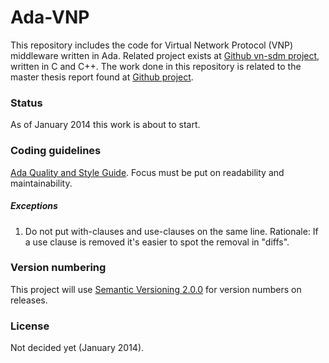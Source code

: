 Ada-VNP
=======
This repository includes the code for Virtual Network Protocol (VNP) middleware
written in Ada. Related project exists at [Github vn-sdm
project](https://github.com/virtual-network/vn-sdm), written in C and C++. The
work done in this repository is related to the master thesis report found at
[Github
project](http://github.com/christofferholmstedt/dva501-master-thesis-report).

### Status
As of January 2014 this work is about to start.

### Coding guidelines
[Ada Quality and Style Guide](https://en.wikibooks.org/wiki/Ada_Style_Guide).
Focus must be put on readability and maintainability.

##### Exceptions
1. Do not put with-clauses and use-clauses on the same line. Rationale: If a
   use clause is removed it's easier to spot the removal in "diffs".

### Version numbering
This project will use [Semantic Versioning 2.0.0](http://semver.org/) for
version numbers on releases.

### License
Not decided yet (January 2014).
